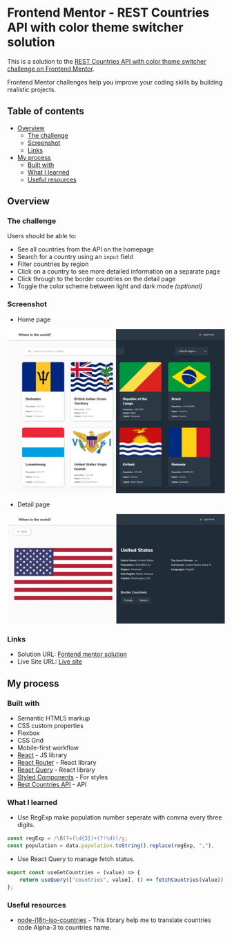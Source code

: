 # Frontend Mentor - REST Countries API with color theme switcher solution

This is a solution to the [REST Countries API with color theme switcher challenge on Frontend Mentor](https://www.frontendmentor.io/challenges/rest-countries-api-with-color-theme-switcher-5cacc469fec04111f7b848ca).

Frontend Mentor challenges help you improve your coding skills by building realistic projects.

## Table of contents

-   [Overview](#overview)
    -   [The challenge](#the-challenge)
    -   [Screenshot](#screenshot)
    -   [Links](#links)
-   [My process](#my-process)
    -   [Built with](#built-with)
    -   [What I learned](#what-i-learned)
    -   [Useful resources](#useful-resources)

## Overview

### The challenge

Users should be able to:

-   See all countries from the API on the homepage
-   Search for a country using an `input` field
-   Filter countries by region
-   Click on a country to see more detailed information on a separate page
-   Click through to the border countries on the detail page
-   Toggle the color scheme between light and dark mode _(optional)_

### Screenshot

-   Home page

![](./public/screenshot/desktop-1.png)

-   Detail page

![](./public/screenshot/desktop-2.png)

### Links

-   Solution URL: [Fontend mentor solution](https://www.frontendmentor.io/solutions/use-react-with-reactquery-and-styledcomponent-VRmBVBtzvM)
-   Live Site URL: [Live site](https://jim-rest-countries-api.netlify.app/)

## My process

### Built with

-   Semantic HTML5 markup
-   CSS custom properties
-   Flexbox
-   CSS Grid
-   Mobile-first workflow
-   [React](https://reactjs.org/) - JS library
-   [React Router](https://reactrouter.com/en/main) - React library
-   [React Query](https://react-query-v3.tanstack.com/) - React library
-   [Styled Components](https://styled-components.com/) - For styles
-   [Rest Countries API](https://restcountries.com/) - API

### What I learned

-   Use RegExp make population number seperate with comma every three digits.

```js
const regExp = /\B(?=(\d{3})+(?!\d))/g;
const population = data.population.toString().replace(regExp, ","),
```

-   Use React Query to manage fetch status.

```js
export const useGetCountries = (value) => {
    return useQuery(["countries", value], () => fetchCountries(value));
};
```

### Useful resources

-   [node-i18n-iso-countries](https://github.com/michaelwittig/node-i18n-iso-countries) - This library help me to translate countries code Alpha-3 to countries name.
